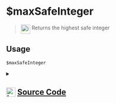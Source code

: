 # $maxSafeInteger
> <img align="top" src="https://upload.wikimedia.org/wikipedia/commons/thumb/e/e4/Infobox_info_icon.svg/160px-Infobox_info_icon.svg.png?20150409153300" alt="image" width="25" height="auto"> Returns the highest safe integer
## Usage
```
$maxSafeInteger
```
<details>
<summary>
    
## <img align="top" src="https://cdn4.iconfinder.com/data/icons/iconsimple-logotypes/512/github-512.png" alt="image" width="25" height="auto">  [Source Code](https://github.com/tryforge/ForgeScript-V2/blob/main/src/native/maxSafeInteger.ts)
    
</summary>
    
```ts
import { ArgType, NativeFunction, Return } from "../structures"

export default new NativeFunction({
    name: "$maxSafeInteger",
    version: "1.0.6",
    description: "Returns the highest safe integer",
    unwrap: false,
    execute(ctx) {
        return Return.success(Number.MAX_SAFE_INTEGER)
    },
})
```
    
</details>
